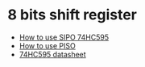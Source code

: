 # 8 bits shift register

* [How to use SIPO 74HC595](http://bildr.org/2011/02/74hc595/)
* [How to use PISO](https://learn.sparkfun.com/tutorials/shift-registers)
* [74HC595 datasheet](http://www.nxp.com/documents/data_sheet/74HC_HCT595.pdf)
